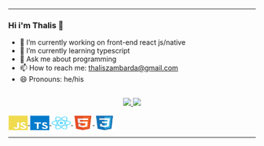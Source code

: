 ---

### Hi i'm Thalis 👋

- 🔭 I’m currently working on front-end react js/native
- 🌱 I’m currently learning typescript
- 💬 Ask me about programming
- 📫 How to reach me: thaliszambarda@gmail.com
- 😄 Pronouns: he/his

 ##

<div align="center">
  <a href="https://github.com/trelcray">
  <img height="180em" src="https://github-readme-stats.vercel.app/api?username=trelcray&show_icons=true&theme=highcontrast&include_all_commits=true&count_private=true"/>
  <img height="180em" src="https://github-readme-stats.vercel.app/api/top-langs/?username=trelcray&layout=compact&langs_count=7&theme=highcontrast"/>
</div>
  
<div style="display: inline_block"><br>
  <img align="center" alt="trelcray-Js" height="30" width="40" src="https://raw.githubusercontent.com/devicons/devicon/master/icons/javascript/javascript-plain.svg">
  <img align="center" alt="trelcray-Ts" height="30" width="40" src="https://raw.githubusercontent.com/devicons/devicon/master/icons/typescript/typescript-plain.svg">
  <img align="center" alt="trelcray-React" height="30" width="40" src="https://raw.githubusercontent.com/devicons/devicon/master/icons/react/react-original.svg">
  <img align="center" alt="trelcray-HTML" height="30" width="40" src="https://raw.githubusercontent.com/devicons/devicon/master/icons/html5/html5-original.svg">
  <img align="center" alt="trelcray-CSS" height="30" width="40" src="https://raw.githubusercontent.com/devicons/devicon/master/icons/css3/css3-original.svg">
</div>

 ---
